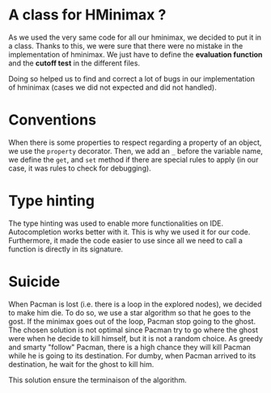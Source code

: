 # A class for HMinimax ?

As we used the very same code for all our hminimax, we decided to put it in a class.
Thanks to this, we were sure that there were no mistake in the implementation of hminimax.
We just have to define the **evaluation function** and the **cutoff test** in the different files.

Doing so helped us to find and correct a lot of bugs in our implementation of hminimax (cases we did not expected and did not handled).

# Conventions

When there is some properties to respect regarding a property of an object, we use the `property` decorator.
Then, we add an `_` before the variable name, we define the `get`, and `set` method if there are special rules to apply (in our case, it was rules to check for debugging).

# Type hinting
The type hinting was used to enable more functionalities on IDE. Autocompletion works better with it. This is why we used it for our code. Furthermore, it made the code easier to use since all we need to call a function is directly in its signature.

# Suicide

When Pacman is lost (i.e. there is a loop in the explored nodes), we decided to make him die.
To do so, we use a star algorithm so that he goes to the gost.
If the minimax goes out of the loop, Pacman stop going to the ghost.
The chosen solution is not optimal since Pacman try to go where the ghost were when he decide to kill himself, but it is not a random choice. As greedy and smarty "follow" Pacman, there is a high chance they will kill Pacman while he is going to its destination. For dumby, when Pacman arrived to its destination, he wait for the ghost to kill him.

This solution ensure the terminaison of the algorithm.

